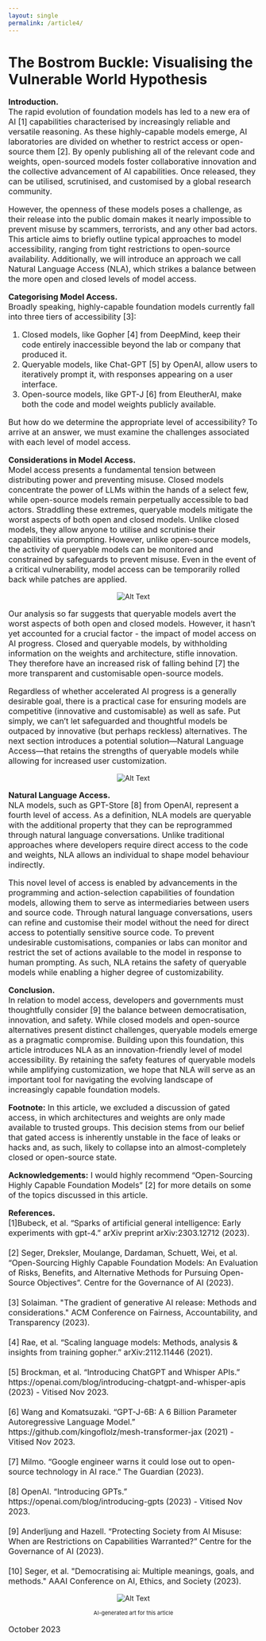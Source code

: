 ```yaml
---
layout: single
permalink: /article4/
---
```

<h1>The Bostrom Buckle: Visualising the Vulnerable World Hypothesis</h1>

<p style="font-size: 16px;"><b>Introduction.</b><br>
The rapid evolution of foundation models has led to a new era of AI [1] capabilities characterised by increasingly reliable and versatile reasoning. As these highly-capable models emerge, AI laboratories are divided on whether to restrict access or open-source them [2]. By openly publishing all of the relevant code and weights, open-sourced models foster collaborative innovation and the collective advancement of AI capabilities. Once released, they can be utilised, scrutinised, and customised by a global research community. <br>

<p style="font-size: 16px;">However, the openness of these models poses a challenge, as their release into the public domain makes it nearly impossible to prevent misuse by scammers, terrorists, and any other bad actors. This article aims to briefly outline typical approaches to model accessibility, ranging from tight restrictions to open-source availability. Additionally, we will introduce an approach we call Natural Language Access (NLA), which strikes a balance between the more open and closed levels of model access. <br>

<p style="font-size: 16px;"><b>Categorising Model Access.</b><br>
Broadly speaking, highly-capable foundation models currently fall into three tiers of accessibility [3]:<br>
<ol style="font-size: 16px;">
<li>Closed models, like Gopher [4] from DeepMind, keep their code entirely inaccessible beyond the lab or company that produced it.</li>
<li>Queryable models, like Chat-GPT [5] by OpenAI, allow users to iteratively prompt it, with responses appearing on a user interface.</li>
<li>Open-source models, like GPT-J [6] from EleutherAI, make both the code and model weights publicly available.</li>
</ol>
<p style="font-size: 16px;">But how do we determine the appropriate level of accessibility? To arrive at an answer, we must examine the challenges associated with each level of model access.
<br>

<p style="font-size: 16px;"><b>Considerations in Model Access.</b><br>
Model access presents a fundamental tension between distributing power and preventing misuse. Closed models concentrate the power of LLMs within the hands of a select few, while open-source models remain perpetually accessible to bad actors. Straddling these extremes, queryable models mitigate the worst aspects of both open and closed models. Unlike closed models, they allow anyone to utilise and scrutinise their capabilities via prompting. However, unlike open-source models, the activity of queryable models can be monitored and constrained by safeguards to prevent misuse. Even in the event of a critical vulnerability, model access can be temporarily rolled back while patches are applied. <br>

<p align="center">
  <img src="/art5_1.png" alt="Alt Text">
</p>

<p style="font-size: 16px;">Our analysis so far suggests that queryable models avert the worst aspects of both open and closed models. However, it hasn’t yet accounted for a crucial factor - the impact of model access on AI progress. Closed and queryable models, by withholding information on the weights and architecture, stifle innovation. They therefore have an increased risk of falling behind [7] the more transparent and customisable open-source models. <br>

<p style="font-size: 16px;">Regardless of whether accelerated AI progress is a generally desirable goal, there is a practical case for ensuring models are competitive (innovative and customisable) as well as safe. Put simply, we can’t let safeguarded and thoughtful models be outpaced by innovative (but perhaps reckless) alternatives. The next section introduces a potential solution—Natural Language Access—that retains the strengths of queryable models while allowing for increased user customization.<br>

<p align="center">
  <img src="/art5_2.png" alt="Alt Text">
</p>

<p style="font-size: 16px;"><b>Natural Language Access.</b><br>
NLA models, such as GPT-Store [8] from OpenAI, represent a fourth level of access. As a definition, NLA models are queryable with the additional property that they can be reprogrammed through natural language conversations. Unlike traditional approaches where developers require direct access to the code and weights, NLA allows an individual to shape model behaviour indirectly. 
<br>

<p style="font-size: 16px;">This novel level of access is enabled by advancements in the programming and action-selection capabilities of foundation models, allowing them to serve as intermediaries between users and source code. Through natural language conversations, users can refine and customise their model without the need for direct access to potentially sensitive source code. To prevent undesirable customisations, companies or labs can monitor and restrict the set of actions available to the model in response to human prompting. As such, NLA retains the safety of queryable models while enabling a higher degree of customizability. <br>

<p style="font-size: 16px;"><b>Conclusion.</b><br>
In relation to model access, developers and governments must thoughtfully consider [9] the balance between democratisation, innovation, and safety. While closed models and open-source alternatives present distinct challenges, queryable models emerge as a pragmatic compromise. Building upon this foundation, this article introduces NLA as an innovation-friendly level of model accessibility. By retaining the safety features of queryable models while amplifying customization, we hope that NLA will serve as an important tool for navigating the evolving landscape of increasingly capable foundation models.<br>

<p style="font-size: 16px;"><b>Footnote:</b>
In this article, we excluded a discussion of gated access, in which architectures and weights are only made available to trusted groups. This decision stems from our belief that gated access is inherently unstable in the face of leaks or hacks and, as such, likely to collapse into an almost-completely closed or open-source state.<br>

<p style="font-size: 16px;"><b>Acknowledgements:</b>
 I would highly recommend “Open-Sourcing Highly Capable Foundation Models” [2] for more details on some of the topics discussed in this article. <br>
  
<p style="font-size: 16px;"><b>References.</b><br>
[1]Bubeck, et al. “Sparks of artificial general intelligence: Early experiments with gpt-4.” arXiv preprint arXiv:2303.12712 (2023). <br>
<br>
[2] Seger, Dreksler, Moulange, Dardaman, Schuett, Wei, et al. “Open-Sourcing Highly Capable
Foundation Models: An Evaluation of Risks, Benefits, and Alternative Methods for Pursuing Open-Source Objectives”. Centre for the Governance of AI (2023).<br>
<br>
[3]  Solaiman. "The gradient of generative AI release: Methods and considerations." ACM Conference on Fairness, Accountability, and Transparency (2023). <br>
<br>
[4] Rae, et al. “Scaling language models: Methods, analysis & insights from training gopher.” arXiv:2112.11446 (2021). <br>
<br>
[5] Brockman, et al. “Introducing ChatGPT and Whisper APIs.” https://openai.com/blog/introducing-chatgpt-and-whisper-apis (2023) - Vitised Nov 2023. <br>
<br>
[6] Wang and Komatsuzaki. “GPT-J-6B: A 6 Billion Parameter Autoregressive Language Model.” https://github.com/kingoflolz/mesh-transformer-jax (2021) - Vitised Nov 2023. <br>
<br>
[7] Milmo. “Google engineer warns it could lose out to open-source technology in AI race.” The Guardian (2023). <br>
<br>
[8] OpenAI. “Introducing GPTs.” https://openai.com/blog/introducing-gpts (2023) - Vitised Nov 2023. <br>
<br>
[9] Anderljung and Hazell. “Protecting Society from AI Misuse: When are Restrictions on Capabilities Warranted?” Centre for the Governance of AI (2023). <br>
<br>
[10] Seger, et al. "Democratising ai: Multiple meanings, goals, and methods." AAAI Conference on AI, Ethics, and Society (2023). <br>

<p align="center">
  <img src="/art4_3.webp" alt="Alt Text">
</p>
<p align="center" style="font-size: 11px;"> AI-generated art for this article </p>
<p style="font-size: 16px;"> October 2023 </p>

